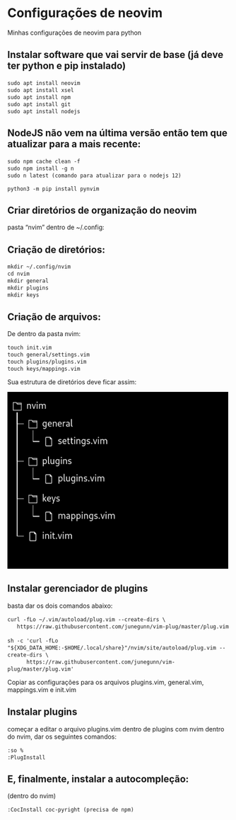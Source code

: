 # Configurações de neovim
Minhas configurações de neovim para python

## Instalar software que vai servir de base (já deve ter python e pip instalado)

```
sudo apt install neovim
sudo apt install xsel
sudo apt install npm
sudo apt install git
sudo apt install nodejs
```

## NodeJS não vem na última versão então tem que atualizar para a mais recente:

```
sudo npm cache clean -f
sudo npm install -g n
sudo n latest (comando para atualizar para o nodejs 12)
```

```
python3 -m pip install pynvim
```

## Criar diretórios de organização do neovim

pasta “nvim” dentro de ~/.config:


## Criação de diretórios:

```
mkdir ~/.config/nvim
cd nvim
mkdir general
mkdir plugins
mkdir keys
```

## Criação de arquivos:
De dentro da pasta nvim:
```
touch init.vim
touch general/settings.vim
touch plugins/plugins.vim
touch keys/mappings.vim
```
Sua estrutura de diretórios deve ficar assim:
<p>
<img width="500" height="400" src="/assets/treefolders.png">
</p>

## Instalar gerenciador de plugins

basta dar os dois comandos abaixo:

```
curl -fLo ~/.vim/autoload/plug.vim --create-dirs \
   https://raw.githubusercontent.com/junegunn/vim-plug/master/plug.vim

sh -c 'curl -fLo "${XDG_DATA_HOME:-$HOME/.local/share}"/nvim/site/autoload/plug.vim --create-dirs \
      https://raw.githubusercontent.com/junegunn/vim-plug/master/plug.vim'
```

Copiar as configurações para os arquivos plugins.vim, general.vim, mappings.vim e init.vim



## Instalar plugins

começar a editar o arquivo plugins.vim dentro de plugins com nvim
dentro do nvim, dar os seguintes comandos:

```
:so %
:PlugInstall
```

## E, finalmente, instalar a autocompleção:
(dentro do nvim)

```
:CocInstall coc-pyright (precisa de npm)
```


